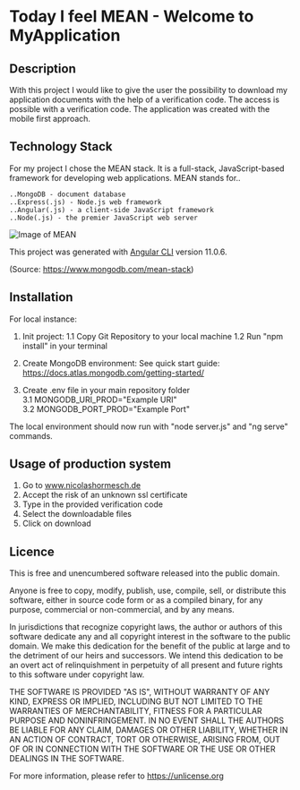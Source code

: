 # Today I feel MEAN - Welcome to MyApplication

## Description
With this project I would like to give the user the possibility to download my application documents with the help of a verification code. 
The access is possible with a verification code.
The application was created with the mobile first approach.

## Technology Stack

For my project I chose the MEAN stack. It is a full-stack, JavaScript-based framework for developing web applications. MEAN stands for..

    ..MongoDB - document database
    ..Express(.js) - Node.js web framework
    ..Angular(.js) - a client-side JavaScript framework
    ..Node(.js) - the premier JavaScript web server

![Image of MEAN](https://webassets.mongodb.com/_com_assets/cms/mean-stack-0qy07j83ah.png)

This project was generated with [Angular CLI](https://github.com/angular/angular-cli) version 11.0.6.

(Source: https://www.mongodb.com/mean-stack)


## Installation

For local instance:

1. Init project:
1.1 Copy Git Repository to your local machine
1.2 Run "npm install" in your terminal

2. Create MongoDB environment:
See quick start guide: https://docs.atlas.mongodb.com/getting-started/

3. Create .env file in your main repository folder <br>
3.1 MONGODB_URI_PROD="Example URI" <br>
3.2 MONGODB_PORT_PROD="Example Port" <br>

The local environment should now run with "node server.js" and "ng serve" commands.

## Usage of production system

1. Go to www.nicolashormesch.de
2. Accept the risk of an unknown ssl certificate
3. Type in the provided verification code
4. Select the downloadable files
5. Click on download

## Licence

This is free and unencumbered software released into the public domain.

Anyone is free to copy, modify, publish, use, compile, sell, or
distribute this software, either in source code form or as a compiled
binary, for any purpose, commercial or non-commercial, and by any
means.

In jurisdictions that recognize copyright laws, the author or authors
of this software dedicate any and all copyright interest in the
software to the public domain. We make this dedication for the benefit
of the public at large and to the detriment of our heirs and
successors. We intend this dedication to be an overt act of
relinquishment in perpetuity of all present and future rights to this
software under copyright law.

THE SOFTWARE IS PROVIDED "AS IS", WITHOUT WARRANTY OF ANY KIND,
EXPRESS OR IMPLIED, INCLUDING BUT NOT LIMITED TO THE WARRANTIES OF
MERCHANTABILITY, FITNESS FOR A PARTICULAR PURPOSE AND NONINFRINGEMENT.
IN NO EVENT SHALL THE AUTHORS BE LIABLE FOR ANY CLAIM, DAMAGES OR
OTHER LIABILITY, WHETHER IN AN ACTION OF CONTRACT, TORT OR OTHERWISE,
ARISING FROM, OUT OF OR IN CONNECTION WITH THE SOFTWARE OR THE USE OR
OTHER DEALINGS IN THE SOFTWARE.

For more information, please refer to <https://unlicense.org>
